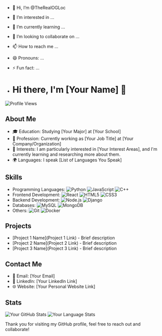 - 👋 Hi, I’m @TheRealOGLoc
- 👀 I’m interested in ...
- 🌱 I’m currently learning ...
- 💞️ I’m looking to collaborate on ...
- 📫 How to reach me ...
- 😄 Pronouns: ...
- ⚡ Fun fact: ...

- # Hi there, I'm [Your Name] 👋

![Profile Views](https://komarev.com/ghpvc/?username=TheRealOGLoc)

## About Me
- 🎓 Education: Studying [Your Major] at [Your School]
- 💼 Profession: Currently working as [Your Job Title] at [Your Company/Organization]
- 🌱 Interests: I am particularly interested in [Your Interest Areas], and I'm currently learning and researching more about them.
- 🌍 Languages: I speak [List of Languages You Speak]

## Skills
- Programming Languages: ![Python](https://img.shields.io/badge/Python-3776AB?style=flat-square&logo=python&logoColor=white) ![JavaScript](https://img.shields.io/badge/JavaScript-F7DF1E?style=flat-square&logo=javascript&logoColor=black) ![C++](https://img.shields.io/badge/C++-00599C?style=flat-square&logo=cplusplus&logoColor=white)
- Frontend Development: ![React](https://img.shields.io/badge/React-20232A?style=flat-square&logo=react&logoColor=61DAFB) ![HTML5](https://img.shields.io/badge/HTML5-E34F26?style=flat-square&logo=html5&logoColor=white) ![CSS3](https://img.shields.io/badge/CSS3-1572B6?style=flat-square&logo=css3&logoColor=white)
- Backend Development: ![Node.js](https://img.shields.io/badge/Node.js-43853D?style=flat-square&logo=node-dot-js&logoColor=white) ![Django](https://img.shields.io/badge/Django-092E20?style=flat-square&logo=django&logoColor=white)
- Databases: ![MySQL](https://img.shields.io/badge/MySQL-4479A1?style=flat-square&logo=mysql&logoColor=white) ![MongoDB](https://img.shields.io/badge/MongoDB-4EA94B?style=flat-square&logo=mongodb&logoColor=white)
- Others: ![Git](https://img.shields.io/badge/Git-F05032?style=flat-square&logo=git&logoColor=white) ![Docker](https://img.shields.io/badge/Docker-2496ED?style=flat-square&logo=docker&logoColor=white)

## Projects
- [Project 1 Name](Project 1 Link) - Brief description
- [Project 2 Name](Project 2 Link) - Brief description
- [Project 3 Name](Project 3 Link) - Brief description

## Contact Me
- 📧 Email: [Your Email]
- 💼 LinkedIn: [Your LinkedIn Link]
- 🌐 Website: [Your Personal Website Link]

## Stats
![Your GitHub Stats](https://github-readme-stats.vercel.app/api?username=TheRealOGLoc&show_icons=true&theme=radical)
![Your Language Stats](https://github-readme-stats.vercel.app/api/top-langs/?username=TheRealOGLoc&layout=compact&theme=radical)

Thank you for visiting my GitHub profile, feel free to reach out and collaborate!


<!---
TheRealOGLoc/TheRealOGLoc is a ✨ special ✨ repository because its `README.md` (this file) appears on your GitHub profile.
You can click the Preview link to take a look at your changes.
--->
